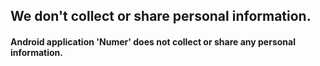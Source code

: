 ## We don't collect or share personal information.

#### Android application 'Numer' does not collect or share any personal information.